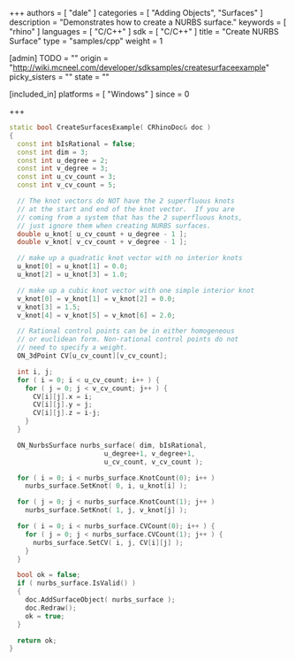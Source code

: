 +++
authors = [ "dale" ]
categories = [ "Adding Objects", "Surfaces" ]
description = "Demonstrates how to create a NURBS surface."
keywords = [ "rhino" ]
languages = [ "C/C++" ]
sdk = [ "C/C++" ]
title = "Create NURBS Surface"
type = "samples/cpp"
weight = 1

[admin]
TODO = ""
origin = "http://wiki.mcneel.com/developer/sdksamples/createsurfaceexample"
picky_sisters = ""
state = ""

[included_in]
platforms = [ "Windows" ]
since = 0

+++

```cpp
static bool CreateSurfacesExample( CRhinoDoc& doc )
{
  const int bIsRational = false;
  const int dim = 3;
  const int u_degree = 2;
  const int v_degree = 3;
  const int u_cv_count = 3;
  const int v_cv_count = 5;

  // The knot vectors do NOT have the 2 superfluous knots
  // at the start and end of the knot vector.  If you are
  // coming from a system that has the 2 superfluous knots,
  // just ignore them when creating NURBS surfaces.
  double u_knot[ u_cv_count + u_degree - 1 ];
  double v_knot[ v_cv_count + v_degree - 1 ];

  // make up a quadratic knot vector with no interior knots
  u_knot[0] = u_knot[1] = 0.0;
  u_knot[2] = u_knot[3] = 1.0;

  // make up a cubic knot vector with one simple interior knot
  v_knot[0] = v_knot[1] = v_knot[2] = 0.0;
  v_knot[3] = 1.5;
  v_knot[4] = v_knot[5] = v_knot[6] = 2.0;

  // Rational control points can be in either homogeneous
  // or euclidean form. Non-rational control points do not
  // need to specify a weight.  
  ON_3dPoint CV[u_cv_count][v_cv_count];

  int i, j;
  for ( i = 0; i < u_cv_count; i++ ) {
    for ( j = 0; j < v_cv_count; j++ ) {
      CV[i][j].x = i;
      CV[i][j].y = j;
      CV[i][j].z = i-j;
    }
  }

  ON_NurbsSurface nurbs_surface( dim, bIsRational,
                        u_degree+1, v_degree+1,
                        u_cv_count, v_cv_count );

  for ( i = 0; i < nurbs_surface.KnotCount(0); i++ )
    nurbs_surface.SetKnot( 0, i, u_knot[i] );

  for ( j = 0; j < nurbs_surface.KnotCount(1); j++ )
    nurbs_surface.SetKnot( 1, j, v_knot[j] );

  for ( i = 0; i < nurbs_surface.CVCount(0); i++ ) {
    for ( j = 0; j < nurbs_surface.CVCount(1); j++ ) {
      nurbs_surface.SetCV( i, j, CV[i][j] );
    }
  }

  bool ok = false;
  if ( nurbs_surface.IsValid() )
  {
    doc.AddSurfaceObject( nurbs_surface );
    doc.Redraw();
    ok = true;
  }

  return ok;
}
```
